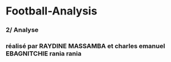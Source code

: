 # Football-Analysis
### 2/ Analyse
### réalisé par RAYDINE MASSAMBA et charles emanuel EBAGNITCHIE rania rania